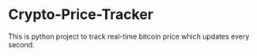 # Crypto-Price-Tracker
This is python project to track real-time bitcoin price which updates every second.

